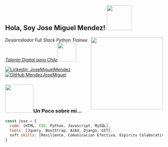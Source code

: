 <h2> Hola, Soy Jose Miguel Mendez! <img src="https://media1.giphy.com/media/4ExWdLKTCaz16/200w.webp" width="80"></h2>
<img align='right' src="https://media0.giphy.com/media/wpoLqr5FT1sY0/giphy.gif" width="230">
<p><em>Desarrollador Full Stack Python <span>Trainee</span> <a href="https://talentodigitalparachile.cl">Talento Digital para Chile</a><img src="https://media3.giphy.com/media/vWdc7bLSpMWgIJjBNs/giphy.gif" width="60"></br> 
</em></p>


[![Linkedin: JoseMiguelMendez](https://img.shields.io/badge/-JoseMendez-blue?style=flat-square&logo=Linkedin&logoColor=white&link=www.linkedin.com/in/josemiguel-mendez)](www.linkedin.com/in/josemiguel-mendez)
[![GitHub MendezJoseMiguel](https://img.shields.io/github/followers/MendezJoseMiguel?style=social)](https://github.com/MendezJoseMiguel)


### <img src="https://media.giphy.com/media/26n6GfmpNiRWHCqFG/giphy.gif" width="90">Un Poco sobre mi...  

```javascript
const jose = {
  code: [HTML, CSS, Python, Javascript, MySQL],
  tools: [Jquery, BootStrap, AJAX, Django, GIT],
  soft skills: [Resiliente, Comunicacion Efectiva, Espiritu Colaborativo, Aprendizaje Continuo, Empatico ]
}
```
